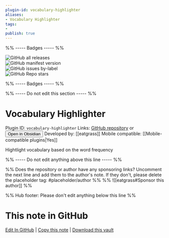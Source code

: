 ```yaml
---
plugin-id: vocabulary-highlighter
aliases:
- Vocabulary Highlighter
tags: 
- 
publish: true
---
```


%% ----- Badges ----- %%

![GitHub all releases](https://img.shields.io/github/downloads/eatgrass/obsidian-vocab-highlighter/total?color=573E7A&logo=github&style=for-the-badge)   
![GitHub manifest version](https://img.shields.io/github/manifest-json/v/eatgrass/obsidian-vocab-highlighter?color=573E7A&logo=github&style=for-the-badge)   
![GitHub issues by-label](https://img.shields.io/github/issues/eatgrass/obsidian-vocab-highlighter/help%20wanted?color=573E7A&logo=github&style=for-the-badge)   
![GitHub Repo stars](https://img.shields.io/github/stars/eatgrass/obsidian-vocab-highlighter?color=573E7A&logo=github&style=for-the-badge)

%% ----- Badges ----- %%

%% ----- Do not edit this section ----- %%

# Vocabulary Highlighter

Plugin ID: `vocabulary-highlighter`
Links: [GitHub repository](https://github.com/eatgrass/obsidian-vocab-highlighter) or [<button id=HH>Open in Obsidian</button>](obsidian://show-plugin?id=vocabulary-highlighter)
Developed by: [[eatgrass]]
Mobile compatible: [[Mobile-compatible plugins|Yes]]

Hightlight vocabulary based on the word frequency

%% ----- Do not edit anything above this line ----- %% 

%% Does the repository or author have any sponsoring links? Uncomment the next line and add them to the author's note. If they don't, please delete the placeholder tag: #placeholder/author %%
%% ![[eatgrass#Sponsor this author]] %%

%% Hub footer: Please don't edit anything below this line %%

# This note in GitHub

<span class="git-footer">[Edit In GitHub](https://github.dev/obsidian-community/obsidian-hub/blob/main/02%20-%20Community%20Expansions/02.05%20All%20Community%20Expansions/Plugins/vocabulary-highlighter.md "git-hub-edit-note") | [Copy this note](https://raw.githubusercontent.com/obsidian-community/obsidian-hub/main/02%20-%20Community%20Expansions/02.05%20All%20Community%20Expansions/Plugins/vocabulary-highlighter.md "git-hub-copy-note") | [Download this vault](https://github.com/obsidian-community/obsidian-hub/archive/refs/heads/main.zip "git-hub-download-vault") </span>
